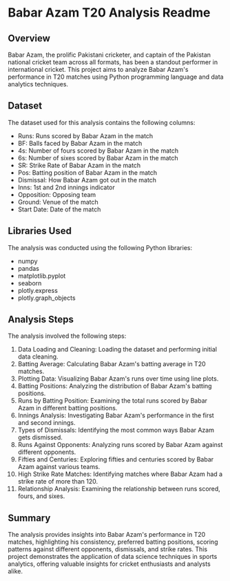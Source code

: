 # Babar Azam T20 Analysis Readme

## Overview
Babar Azam, the prolific Pakistani cricketer, and captain of the Pakistan national cricket team across all formats, has been a standout performer in international cricket. This project aims to analyze Babar Azam's performance in T20 matches using Python programming language and data analytics techniques.

## Dataset
The dataset used for this analysis contains the following columns:
- Runs: Runs scored by Babar Azam in the match
- BF: Balls faced by Babar Azam in the match
- 4s: Number of fours scored by Babar Azam in the match
- 6s: Number of sixes scored by Babar Azam in the match
- SR: Strike Rate of Babar Azam in the match
- Pos: Batting position of Babar Azam in the match
- Dismissal: How Babar Azam got out in the match
- Inns: 1st and 2nd innings indicator
- Opposition: Opposing team
- Ground: Venue of the match
- Start Date: Date of the match

## Libraries Used
The analysis was conducted using the following Python libraries:
- numpy
- pandas
- matplotlib.pyplot
- seaborn
- plotly.express
- plotly.graph_objects

## Analysis Steps
The analysis involved the following steps:
1. Data Loading and Cleaning: Loading the dataset and performing initial data cleaning.
2. Batting Average: Calculating Babar Azam's batting average in T20 matches.
3. Plotting Data: Visualizing Babar Azam's runs over time using line plots.
4. Batting Positions: Analyzing the distribution of Babar Azam's batting positions.
5. Runs by Batting Position: Examining the total runs scored by Babar Azam in different batting positions.
6. Innings Analysis: Investigating Babar Azam's performance in the first and second innings.
7. Types of Dismissals: Identifying the most common ways Babar Azam gets dismissed.
8. Runs Against Opponents: Analyzing runs scored by Babar Azam against different opponents.
9. Fifties and Centuries: Exploring fifties and centuries scored by Babar Azam against various teams.
10. High Strike Rate Matches: Identifying matches where Babar Azam had a strike rate of more than 120.
11. Relationship Analysis: Examining the relationship between runs scored, fours, and sixes.

## Summary
The analysis provides insights into Babar Azam's performance in T20 matches, highlighting his consistency, preferred batting positions, scoring patterns against different opponents, dismissals, and strike rates. This project demonstrates the application of data science techniques in sports analytics, offering valuable insights for cricket enthusiasts and analysts alike.
